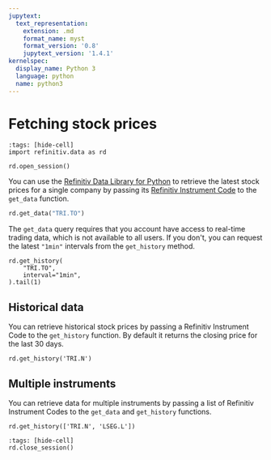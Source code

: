```yaml
---
jupytext:
  text_representation:
    extension: .md
    format_name: myst
    format_version: '0.8'
    jupytext_version: '1.4.1'
kernelspec:
  display_name: Python 3
  language: python
  name: python3
---
```


# Fetching stock prices

```{code-cell}
:tags: [hide-cell]
import refinitiv.data as rd

rd.open_session()
```

You can use the [Refinitiv Data Library for Python](https://pypi.org/project/refinitiv-data/) to retrieve the latest stock prices for a single company by passing its [Refinitiv Instrument Code](https://en.wikipedia.org/wiki/Refinitiv_Identification_Code) to the `get_data` function.

```python
rd.get_data("TRI.TO")
```

The `get_data` query requires that you account have access to real-time trading data, which is not available to all users. If you don't, you can request the latest `"1min"` intervals from the `get_history` method.

```{code-cell}
rd.get_history(
    "TRI.TO",
    interval="1min",
).tail(1)
```

## Historical data

You can retrieve historical stock prices by passing a Refinitiv Instrument Code to the `get_history` function. By default it returns the closing price for the last 30 days.

```{code-cell}
rd.get_history('TRI.N')
```

## Multiple instruments

You can retrieve data for multiple instruments by passing a list of Refinitiv Instrument Codes to the `get_data` and `get_history` functions.

```{code-cell}
rd.get_history(['TRI.N', 'LSEG.L'])
```

```{code-cell}
:tags: [hide-cell]
rd.close_session()
```
